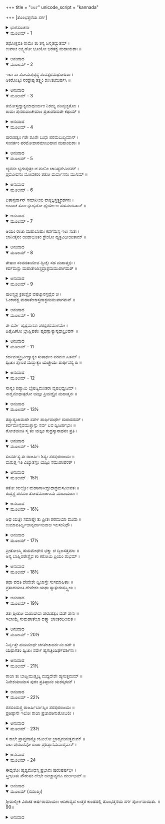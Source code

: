 +++
title = "೦೮೯"
unicode_script = "kannada"

+++
[ತೊಂಭತ್ತನೆಯ ಸರ್ಗ]



<details><summary>ಭಾಗಸೂಚನಾ</summary>

ಅಶ್ವಮೇಧ ಯಜ್ಞನದ ಅನುಷ್ಠಾನದಿಂದ ಇಲನಿಗೆ ಪುರುಷತ್ವದ ಪ್ರಾಪ್ತಿ
</details>

<details open><summary>ಮೂಲಮ್ - 1</summary>

ತಥೋಕ್ತವತಿ ರಾಮೇ ತು ತಸ್ಯ ಜನ್ಮತದ್ಭುತಮ್ ।  
ಉವಾಚ ಲಕ್ಷ್ಮಣೋ ಭೂಯೋ ಭರತಶ್ಚ ಮಹಾಯಶಾಃ ॥
</details>

<details><summary>ಅನುವಾದ</summary>

ಶ್ರೀರಾಮಚಂದ್ರನು ಪುರೂರವನ ಜನ್ಮದ ಅದ್ಭುತ ಕಥೆ ಹೇಳಿದಾಗ ಲಕ್ಷ್ಮಣ ಮತ್ತು ಮಹಾಯಶಸ್ವೀ ಭರತನು ಪುನಃ ಕೇಳಿದರು.॥1॥
</details>

<details open><summary>ಮೂಲಮ್ - 2</summary>

ಇಲಾ ಸಾ ಸೋಮಪುತ್ರಸ್ಯ ಸಂವತ್ಸರಮಥೋಷಿತಾ ।  
ಅಕರೋತ್ಕಿಂ ನರಶ್ರೇಷ್ಠ ತತ್ತ್ವಂ ಶಂಸಿತುಮರ್ಹಸಿ ॥
</details>

<details><summary>ಅನುವಾದ</summary>

ನರಶ್ರೇಷ್ಠನೇ ! ಸೋಮಪುತ್ರ ಬುಧನ ಬಳಿ ಒಂದು ವರ್ಷ ವಾಸಿಸಿದ ಬಳಿಕ ಇಲನು ಏನು ಮಾಡಿದನು? ಇದನ್ನು ತಿಳಿಸಲು ಕೃಪೆ ಮಾಡಿರಿ.॥2॥
</details>

<details open><summary>ಮೂಲಮ್ - 3</summary>

ತಯೋಸ್ತದ್ವಾಕ್ಯಮಾಧುರ್ಯಂ ನಿಶಮ್ಯ ಪರಿಪೃಚ್ಛತೋಃ ।  
ರಾಮಃ ಪುನರುವಾಚೇಮಾಂ ಪ್ರಜಾಪತಿಸುತೇ ಕಥಾಮ್ ॥
</details>

<details><summary>ಅನುವಾದ</summary>

ಸಹೋದರರು ಮಧುರವಾಣಿಯಿಂದ ಹೇಳಿದುದನ್ನು ಕೇಳಿ ಶ್ರೀರಾಮನು ಪ್ರಜಾಪತಿ ಪುತ್ರ ಇಲನ ವಿಷಯದಲ್ಲಿ ಮತ್ತೆ ಮುಂದಿನ ಕಥೆ ಪ್ರಾರಂಭಿಸಿದನು.॥3॥
</details>

<details open><summary>ಮೂಲಮ್ - 4</summary>

ಪುರುಷತ್ವಂ ಗತೇ ಶೂರೇ ಬುಧಃ ಪರಮಬುದ್ಧಿಮಾನ್ ।  
ಸಂವರ್ತಂ ಪರಮೋದಾರಮಾಜುಹಾವ ಮಹಾಯಶಾಃ ॥
</details>

<details><summary>ಅನುವಾದ</summary>

ಶೂರವೀರರೇ ! ಇಲನು ಒಂದು ತಿಂಗಳಿಗಾಗಿ ಪುರುಷಭಾವ ಪಡೆದಾಗ ಪರಮ ಬುದ್ಧಿವಂತ ಮಹಾಯಶಸ್ವೀ ಬುಧನು ಪರಮೋದಾರ ಮಹಾತ್ಮಾ ಸಂವರ್ತಕನನ್ನು ಕರೆಸಿದನು.॥4॥
</details>

<details open><summary>ಮೂಲಮ್ - 5</summary>

ಚ್ಯವನಂ ಭೃಗುಪುತ್ರಂ ಚ ಮುನಿಂ ಚಾರಿಷ್ಟನೇಮಿನಮ್ ।  
ಪ್ರಮೋದನಂ ಮೋದಕರಂ ತತೋ ದುರ್ವಾಸಸಂ ಮುನಿಮ್ ॥
</details>

<details><summary>ಅನುವಾದ</summary>

ಭೃಗುಪುತ್ರ ಚ್ಯವನಮುನಿ, ಅರಿಷ್ಟನೇಮ, ಪ್ರಮೋದನ, ಮೋದಕರ ಮತ್ತು ದುರ್ವಾಸ ಮುನಿಯನ್ನು ಆಮಂತ್ರಿಸಿದನು.॥5॥
</details>

<details open><summary>ಮೂಲಮ್ - 6</summary>

ಏತಾನ್ಸರ್ವಾನ್ ಸಮಾನೀಯ ವಾಕ್ಯಜ್ಞಸ್ತತ್ತ್ವದರ್ಶನಃ ।  
ಉವಾಚ ಸರ್ವಾನ್ಸುಹೃದೋ ಧೈರ್ಯೇಣ ಸುಸಮಾಹಿತಾನ್ ॥
</details>

<details><summary>ಅನುವಾದ</summary>

ಇವರೆಲ್ಲರನ್ನು ಕರೆಸಿ ವಾಕ್ಯವಿಶಾರದನಾದ ತತ್ತ್ವದರ್ಶಿ ಬುಧನು, ಧೈರ್ಯದಿಂದ ಏಕಾಗ್ರಚಿತ್ತರಾದ ಆ ಎಲ್ಲ ಸುಹೃದರಲ್ಲಿ ಹೇಳಿದನು.॥6॥
</details>

<details open><summary>ಮೂಲಮ್ - 7</summary>

ಅಯಂ ರಾಜಾ ಮಹಾಬಾಹುಃ ಕರ್ದಮಸ್ಯ ಇಲಃ ಸುತಃ ।  
ಜಾನೀತೈನಂ ಯಥಾಭೂತಂ ಶ್ರೇಯೋ ಹ್ಯತ್ರವಿಧೀಯತಾಮ್ ॥
</details>

<details><summary>ಅನುವಾದ</summary>

ಈ ಮಹಾಬಾಹು ರಾಜಾ ಇಲನು ಪ್ರಜಾಪತಿ ಕರ್ದಮರ ಪುತ್ರನಾಗಿದ್ದಾನೆ. ಇವನ ಸ್ಥಿತಿಯನ್ನು ನೀವೆಲ್ಲ ತಿಳಿದೇ ಇರುವಿರಿ. ಆದ್ದರಿಂದ ಇವನ ಶ್ರೇಯಸ್ಸಾಗುವ ಯಾವುದಾದರೂ ಉಪಾಯ ಮಾಡಿರಿ.॥7॥
</details>

<details open><summary>ಮೂಲಮ್ - 8</summary>

ತೇಷಾಂ ಸಂವದತಾಮೇವ ದ್ವಿಜೈಃ ಸಹ ಮಹಾತ್ಮಭಿಃ ।  
ಕರ್ದಮಸ್ತು ಮಹಾತೇಜಾಸ್ತದ್ರಾಶ್ರಮಮುಪಾಗಮತ್ ॥
</details>

<details><summary>ಅನುವಾದ</summary>

ಇವರೆಲ್ಲರೂ ಹೀಗೆ ಮಾತುಕತೆಯಾಡುತ್ತಿರುವಾಗಲೇ ಮಹಾತ್ಮಾ ದ್ವಿಜರೊಂದಿಗೆ ಮಹಾತೇಜಸ್ವೀ ಪ್ರಜಾಪತಿ ಕರ್ದಮರೂ ಆ ಆಶ್ರಮಕ್ಕೆ ಬಂದರು.॥9॥
</details>

<details open><summary>ಮೂಲಮ್ - 9</summary>

ಪುಲಸ್ತ್ಯಶ್ಚ ಕ್ರತುಶ್ಚೈವ  ವಷಟ್ಕಾರಸ್ತಥೈವ ಚ ।  
ಓಂಕಾರಶ್ಚ ಮಹಾತೇಜಾಸ್ತದಾಶ್ರಮಮುಪಾಗಮನ್ ॥
</details>

<details><summary>ಅನುವಾದ</summary>

ಜೊತೆಗ ಪುಲಸ್ತ್ಯ, ಕ್ರತು, ವಷಟ್ಕಾರ ಹಾಗೂ ಮಹಾತೇಜಸ್ವೀ ಓಂಕಾರರೂ ಆ ಆಶ್ರಮಕ್ಕೆ ಬಂದರು.॥9॥
</details>

<details open><summary>ಮೂಲಮ್ - 10</summary>

ತೇ ಸರ್ವೇ ಹೃಷ್ಟಮನಸಃ ಪರಸ್ಪರಸಮಾಗಮೇ ।  
ಹಿತೈಷಿಣೋ ಬ್ರಾಹ್ಲಿಪತೇಃ ಪೃಥಗ್ವಾಕ್ಯಾನ್ಯಥಾಬ್ರುವನ್ ॥
</details>

<details><summary>ಅನುವಾದ</summary>

ಪರಸ್ಪರ ಭೇಟಿಯಾಗಿ ಎಲ್ಲ ಮಹರ್ಷಿಗಳು ಸಂತೋಷಚಿತ್ತರಾಗಿ ಬಾಹ್ಲಿಕದೇಶದ ಒಡೆಯ ರಾಜಾ ಇಲನ ಹಿತವನ್ನು ಬಯಸುತ್ತಾ ಬೇರೆ- ಬೇರೆ ರೀತಿಯ ಅಭಿಪ್ರಾಯ ವ್ಯಕ್ತಪಡಿಸಿದರು.॥10॥
</details>

<details open><summary>ಮೂಲಮ್ - 11</summary>

ಕರ್ದಮಸ್ತ್ವಬ್ರವೀದ್ವಾಕ್ಯಂ ಸುತಾರ್ಥಂ ಪರಮಂ ಹಿತಮ್ ।  
ದ್ವಿಜಾಃ ಶೃಣುತ ಮದ್ವಾಕ್ಯಂ ಯಚ್ಛ್ರೇಯಃ ಪಾರ್ಥಿವಸ್ಯ ಹಿ ॥
</details>

<details><summary>ಅನುವಾದ</summary>

ಆಗ ಕರ್ದಮರು ಪುತ್ರನ ಕುರಿತು ಅತ್ಯಂತ ಹಿತಕರ ಮಾತನ್ನು ಹೇಳಿದರು - ಬ್ರಾಹ್ಮಣರೇ! ಈ ರಾಜನಿಗೆ ಶ್ರೇಯಸ್ಕರವಾದ ನನ್ನ ಮಾತನ್ನು ಕೇಳಿರಿ.॥11॥
</details>

<details open><summary>ಮೂಲಮ್ - 12</summary>

ನಾನ್ಯಂ ಪಶ್ಯಾಮಿ ಭೈಷಜ್ಯಮಂತರಾ ವೃಷಭಧ್ವಜಮ್ ।  
ನಾಶ್ವಮೇಧಾತ್ಪರೋ ಯಜ್ಞಃ ಪ್ರಿಯಶ್ಚೈವ ಮಹಾತ್ಮನಃ ॥
</details>

<details><summary>ಅನುವಾದ</summary>

ಈ ರೋಗದ ಔಷಧಿ ಮಾಡಬಲ್ಲವನು ಭಗವಾನ್ ಶಂಕರನಲ್ಲದೆ ಬೇರೆ ಯಾರನ್ನು ನಾನು ನೋಡುವುದಿಲ್ಲ ಹಾಗೂ ಮಹಾತ್ಮಾ ಮಹಾದೇವನಿಗೆ ಪ್ರಿಯವಾದ ಅಶ್ವಮೇಧ ಯಜ್ಞಕ್ಕಿಂತ ಮಿಗಿಲಾದ ಯಾವ ಯಜ್ಞವೂ ಇಲ್ಲ.॥12॥
</details>

<details open><summary>ಮೂಲಮ್ - 13½</summary>

ತಸ್ಮಾದ್ಯಜಾಮಹೇ ಸರ್ವೇ ಪಾರ್ಥಿವಾರ್ಥೇ ದುರಾಸದಮ್ ।  
ಕರ್ದಮೇನೈವಮುಕ್ತಾಸ್ತು ಸರ್ವ ಏವ ದ್ವಿಜರ್ಷಭಾಃ ॥  
ರೋಚಯಂತಿ ಸ್ಮ ತಂ ಯಜ್ಞಂ ರುದ್ರಸ್ಯಾರಾಧನಂ ಪ್ರತಿ ।
</details>

<details><summary>ಅನುವಾದ</summary>

ಆದ್ದರಿಂದ ನಾವೆಲ್ಲರೂ ರಾಜಾ ಇಲನ ಹಿತಕ್ಕಾಗಿ ಆ ದುಷ್ಕರ ಯಜ್ಞಾನುಷ್ಠಾನ ಮಾಡುವಾ. ಕರ್ದಮರು ಹೀಗೆ ಹೇಳಿದಾಗ ಎಲ್ಲ ಶ್ರೇಷ್ಠ ಬ್ರಾಹ್ಮಣರು ಭಗವಾನ್ ರುದ್ರನ ಆರಾಧನೆಗಾಗಿ ಆ ಯಜ್ಞದ ಅನುಷ್ಠಾನವೇ ಒಳ್ಳೆಯದೆಂದು ತಿಳಿದರು.॥13½॥
</details>

<details open><summary>ಮೂಲಮ್ - 14½</summary>

ಸಂವರ್ತಸ್ಯ ತು ರಾಜರ್ಷಿಃ ಶಿಷ್ಯಃ ಪರಪುರಂಜಯಃ ॥  
ಮರುತ್ತ ಇತಿ ವಿಖ್ಯಾತಸ್ತಂ ಯಜ್ಞಂ ಸಮುಪಾಹರತ್ ।
</details>

<details><summary>ಅನುವಾದ</summary>

ಸಂವರ್ತಕನ ಶಿಷ್ಯ ಹಾಗೂ ಶತ್ರುನಗರವನ್ನು ಜಯಿಸುವ ಸುಪ್ರಸಿದ್ಧ ರಾಜರ್ಷಿ ಮರುತ್ತನು ಆ ಯಜ್ಞದ ಆಯೋಜನ ಮಾಡಿದನು.॥14½॥
</details>

<details open><summary>ಮೂಲಮ್ - 15½</summary>

ತತೋ ಯಜ್ಞೋ ಮಹಾನಾಸೀದ್ಬುಧಾಶ್ರಮಸಮೀಪತಃ ॥  
ರುದ್ರಶ್ಚ ಪರಮಂ ತೋಷಮಾಜಗಾಮ ಮಹಾಯಶಾಃ ।
</details>

<details><summary>ಅನುವಾದ</summary>

ಮತ್ತೆ ಬುಧನ ಆಶ್ರಮದ ಬಳಿಯಲ್ಲೇ ಆ ಮಹಾಯಜ್ಞವು ನೆರವೇರಿತು. ಅದರಿಂದ ಮಹಾಯಶಸ್ವೀ ರುದ್ರದೇವರಿಗೆ ಬಹಳ ಸಂತೋಷವಾಯಿತು.॥15½॥
</details>

<details open><summary>ಮೂಲಮ್ - 16½</summary>

ಅಥ ಯಜ್ಞೇ ಸಮಾಪ್ತೇ ತು ಪ್ರೀತಃ ಪರಮಯಾ ಮುದಾ ॥  
ಉಮಾಪತಿರ್ದ್ವಿಜಾನ್ಸರ್ವಾನುವಾಚ ಇಲಸಂನಿಧೌ ।
</details>

<details><summary>ಅನುವಾದ</summary>

ಯಜ್ಞ ಸಮಾಪ್ತವಾದಾಗ ಪರಮಾನಂದ ಪರಿಪೂರ್ಣಚಿತ್ತನಾದ ಭಗವಾನ್ ಉಮಾಪತಿಯು ಇಲನ ಬಳಿಯಲ್ಲೇ ಆ ಎಲ್ಲ ಬ್ರಾಹ್ಮಣರಲ್ಲಿ ಹೇಳಿದನು.॥16½॥
</details>

<details open><summary>ಮೂಲಮ್ - 17½</summary>

ಪ್ರೀತೋಽಸ್ಮಿ ಹಯಮೇಧೇನ ಭಕ್ತ್ಯಾ ಚ ದ್ವಿಜಸತ್ತಮಾಃ ॥  
ಅಸ್ಯ ಬಾಹ್ಲಿಪತೇಶ್ಚೈವ ಕಂ ಕರೋಮಿ ಪ್ರಿಯಂ ಶುಭಮ್ ।
</details>

<details><summary>ಅನುವಾದ</summary>

ದ್ವಿಜಶ್ರೇಷ್ಠರೇ! ನಾನು ನಿಮ್ಮ ಭಕ್ತಿಯಿಂದ ಮತ್ತು ಅಶ್ವಮೇಧ ಯಜ್ಞಾನುಷ್ಠಾನದಿಂದ ಬಹಳ ಪ್ರಸನ್ನನಾಗಿದ್ದೇನೆ. ನಾನು ಬಾಹ್ಲಿಕ ನರೇಶ ಇಲನ ಯಾವ ಶುಭ-ಪ್ರಿಯ ಕಾರ್ಯ ಮಾಡಲಿ ಹೇಳಿರಿ.॥17½॥
</details>

<details open><summary>ಮೂಲಮ್ - 18½</summary>

ತಥಾ ವದತಿ ದೇವೇಶೇ ದ್ವಿಜಾಸ್ತೇ ಸುಸಮಾಹಿತಾಃ ॥  
ಪ್ರಸಾದಯಂತಿ ದೇವೇಶಂ ಯಥಾ ಸ್ಯಾತ್ಪುರುಷಸ್ತ್ವಿಲಾ ।
</details>

<details><summary>ಅನುವಾದ</summary>

ದೇವೇಶ್ವರ ಶಿವನು ಹೀಗೆ ಹೇಳಿದಾಗ ಆ ಎಲ್ಲ ಬ್ರಾಹ್ಮಣರು ಏಕಾಗ್ರಚಿತ್ತರಾಗಿ, ಆ ದೇವಾಧಿದೇವನನ್ನು ನಾರೀ ಇಲಾ ಸದಾಕಾಲ ಪುರುಷ ಇಲನಾಗುವಂತೆ ಮಾಡಬೇಕೆಂದು ಪ್ರಾರ್ಥಿಸಿದರು.॥18½॥
</details>

<details open><summary>ಮೂಲಮ್ - 19½</summary>

ತತಃ ಪ್ರೀತೋ ಮಹಾದೇವಃ ಪುರುಷತ್ವಂ ದದೌ ಪುನಃ ॥  
ಇಲಾಯೈ ಸುಮಹಾತೇಜಾ ದತ್ತ್ವಾ ಚಾಂತರಧೀಯತ ।
</details>

<details><summary>ಅನುವಾದ</summary>

ಆಗ ಪ್ರಸನ್ನನಾದ ಮಹಾತೇಜಸ್ವೀ ಮಹಾದೇವನು ಇಲನಿಗೆ ಸದಾ ಪುರುಷತ್ವ ಪ್ರದಾನ ಮಾಡಿದನು ಹಾಗೂ ಹೀಗೆ ಮಾಡಿ ಅವನು ಅಂತರ್ಧಾನನಾದನು.॥19½॥
</details>

<details open><summary>ಮೂಲಮ್ - 20½</summary>

ನಿರ್ವೃತ್ತೇ ಹಯಮೇಧೇ ಚಗತೇಚಾದರ್ಶನಂ ಹರೇ ॥  
ಯಥಾಗತಂ ದ್ವಿಜಾಃ ಸರ್ವೇ ಹ್ಯಗಚ್ಛಂದಿರ್ಘದರ್ಶಿನಃ ।
</details>

<details><summary>ಅನುವಾದ</summary>

ಅಶ್ವಮೇಧ ಯಜ್ಞ ಸಮಾಪ್ತವಾದಾಗ ಮಹಾದೇವನು ದರ್ಶನ ಕೊಟ್ಟು ಅದೃಶ್ಯನಾದನು. ಆಗ ಆ ಎಲ್ಲ ದೀರ್ಘದರ್ಶಿ ಬ್ರಾಹ್ಮಣರು ತಮ್ಮ-ತಮ್ಮ ಸ್ಥಾನಗಳಿಗೆ ತೆರಳಿದರು.॥20½॥
</details>

<details open><summary>ಮೂಲಮ್ - 21½</summary>

ರಾಜಾ ತು ಬಾಹ್ಲಿಮುತ್ಸೃಜ್ಯ ಮಧ್ಯದೇಶೇ ಹ್ಯನುತ್ತಮಮ್ ॥  
ನಿವೇಶಯಾಮಾಸ ಪುರಂ ಪ್ರತಿಷ್ಠಾನಂ ಯಶಸ್ಕರಮ್ ।
</details>

<details><summary>ಅನುವಾದ</summary>

ರಾಜಾ ಇಲನು ಬಾಹ್ಲಿಕ ದೇಶವನ್ನು ಬಿಟ್ಟು ಗಂಗಾ-ಯಮುನಾ ಸಂಗಮದ ಹತ್ತಿರ, ಮಧ್ಯದೇಶದಲ್ಲಿ ಒಂದು ಪರಮೋತ್ತಮ ಯಶಸ್ವೀ ಪ್ರತಿಷ್ಠಾನಪುರವನ್ನು ನೆಲೆಗೊಳಿಸಿದನು.॥21½॥
</details>

<details open><summary>ಮೂಲಮ್ - 22½</summary>

ಶಶಬಿಂದುಶ್ಚ ರಾಜರ್ಷಿರ್ಬಾಹ್ಲಿಂ ಪರಪುರಂಜಯಃ ॥  
ಪ್ರತಿಷ್ಠಾನೇ ಇಲೋ ರಾಜಾ ಪ್ರಜಾಪತಿಸುತೋಬಲೀ ।
</details>

<details><summary>ಅನುವಾದ</summary>

ಶತ್ರುನಗರ ವಿಜಯೀ ರಾಜರ್ಷಿ ಶಶಬಿಂದುವು ಬಾಹ್ಲಿಕ ದೇಶದ ರಾಜ್ಯವನ್ನು ಸ್ವೀಕರಿಸಿದನು ಮತ್ತು ಪ್ರಜಾಪತಿ ಕರ್ದಮ ಪುತ್ರ ಬಲವಂತ ರಾಜಾ ಇಲನು ಪ್ರತಿಷ್ಠಾನಪುರದ ಶಾಸಕನಾದನು.॥22½॥
</details>

<details open><summary>ಮೂಲಮ್ - 23½</summary>

ಸ ಕಾಲೇ ಪ್ರಾಪ್ತವಾನ್ಲ್ಲೋಕಮಿಲೋ ಬ್ರಾಹ್ಮಮನುತ್ತಮಮ್ ॥  
ಐಲಃ ಪುರೂರವೋ ರಾಜಾ ಪ್ರತಿಷ್ಠಾನಮವಾಪ್ತವಾನ್ ।
</details>

<details><summary>ಅನುವಾದ</summary>

ಸಮಯ ಬಂದಾಗ ರಾಜಾ ಇಲವು ಶರೀರ ತ್ಯಜಿಸಿ ಪರಮೋತ್ತಮ ಬ್ರಹ್ಮಲೋಕವನ್ನು ಹೊಂದಿದನು. ಇಲಾಳ ಪುತ್ರ ರಾಜಾ ಪುರೂರವನು ಪ್ರತಿಷ್ಠಾನ ಪುರದ ರಾಜ್ಯವನ್ನು ಪಡೆದುಕೊಂಡನು.॥23½॥
</details>

<details open><summary>ಮೂಲಮ್ - 24</summary>

ಈದೃಶೋ ಹ್ಯಶ್ವಮೇಧಸ್ಯ ಪ್ರಭಾವಃ ಪುರುಷರ್ಷಭೌ ।  
ಸ್ತ್ರೀಭೂತಃ ಪೌರುಷಂ ಲೇಭೇ ಯಚ್ಚಾನ್ಯದಪಿ ದುರ್ಲಭಮ್ ॥
</details>

<details><summary>ಅನುವಾದ</summary>

ಪುರುಷಶ್ರೇಷ್ಠ ಭರತ-ಲಕ್ಷ್ಮಣರೇ! ಅಶ್ವಮೇಧ ಯಜ್ಞದ ಪ್ರಭಾವ ಹೀಗಿದೆ. ಸ್ತ್ರೀರೂಪಿಯಾಗಿದ್ದ ಇಲನು ಈ ಯಜ್ಞದ ಪ್ರಭಾವದಿಂದ ಪುರುಷತ್ವ ಪ್ರಾಪ್ತಿಮಾಡಿಕೊಂಡನು ಹಾಗೂ ಇನ್ನೂ ದುರ್ಲಭ ವಸ್ತುಗಳನ್ನು ಕರಗತ ಮಾಡಿಕೊಂಡನು.॥24॥
</details>

<details open><summary>ಮೂಲಮ್ (ಸಮಾಪ್ತಿಃ)</summary>

ಶ್ರೀವಾಲ್ಮೀಕಿ ವಿರಚಿತ ಆರ್ಷರಾಮಾಯಣ ಆದಿಕಾವ್ಯದ ಉತ್ತರ ಕಾಂಡದಲ್ಲಿ ತೊಂಭತ್ತನೆಯ ಸರ್ಗ ಪೂರ್ಣವಾಯಿತು. ॥90॥
</details>

<details><summary>ಅನುವಾದ</summary>


</details>
